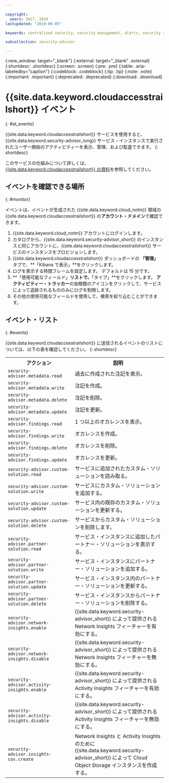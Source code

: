 ```yaml
---

copyright:
  years: 2017, 2019
lastupdated: "2019-06-05"

keywords: centralized security, security management, alerts, security risk, insights, threat detection

subcollection: security-advisor

---
```


{:new_window: target="_blank"}
{:external: target="_blank" .external}
{:shortdesc: .shortdesc}
{:screen: .screen}
{:pre: .pre}
{:table: .aria-labeledby="caption"}
{:codeblock: .codeblock}
{:tip: .tip}
{:note: .note}
{:important: .important}
{:deprecated: .deprecated}
{:download: .download}



# {{site.data.keyword.cloudaccesstrailshort}} イベント
{: #at_events}

{{site.data.keyword.cloudaccesstrailshort}} サービスを使用すると、{{site.data.keyword.security-advisor_long}} サービス・インスタンスで実行されたユーザー開始のアクティビティーを表示、管理、および監査できます。
{: shortdesc}






このサービスの仕組みについて詳しくは、[{{site.data.keyword.cloudaccesstrailshort}} の資料](/docs/services/cloud-activity-tracker?topic=cloud-activity-tracker-getting-started#getting-started)を参照してください。



## イベントを確認できる場所
{: #monitor}

イベントは、イベントが生成された {{site.data.keyword.cloud_notm}} 領域の {{site.data.keyword.cloudaccesstrailshort}} の**アカウント・ドメイン**で確認できます。

1. {{site.data.keyword.cloud_notm}} アカウントにログインします。
2. カタログから、{{site.data.keyword.security-advisor_short}} のインスタンスと同じアカウントに、{{site.data.keyword.cloudaccesstrailshort}} サービスのインスタンスをプロビジョンします。
3. {{site.data.keyword.cloudaccesstrailshort}} ダッシュボードの **「管理」** タブで、**「Kibana で表示」**をクリックします。
4. ログを表示する時間フレームを設定します。 デフォルトは 15 分です。
5. **「使用可能なフィールド」**リストで、**「タイプ」**をクリックします。 **アクティビティー・トラッカー**の虫眼鏡のアイコンをクリックして、サービスによって追跡されるもののみにログを制限します。
6. その他の使用可能なフィールドを使用して、検索を絞り込むことができます。



## イベント・リスト
{: #events}

{{site.data.keyword.cloudaccesstrailshort}} に送信されるイベントのリストについては、以下の表を確認してください。
{: shortdesc}

<table>
  <tr>
    <th>アクション</th>
    <th>説明</th>
  </tr>
  <tr>
    <td><code>security-advisor.metadata.read</code></td>
    <td>過去に作成された注記を表示。</td>
  </tr>
  <tr>
    <td><code>security-advisor.metadata.write</code></td>
    <td>注記を作成。</td>
  </tr>
  <tr>
    <td><code>security-advisor.metadata.delete</code></td>
    <td>注記を削除。</td>
  </tr>
  <tr>
    <td><code>security-advisor.metadata.update</code></td>
    <td>注記を更新。</td>
  </tr>
  <tr>
    <td><code>security-advisor.findings.read</code></td>
    <td>1 つ以上のオカレンスを表示。</td>
  </tr>
  <tr>
    <td><code>security-advisor.findings.write</code></td>
    <td>オカレンスを作成。</td>
  </tr>
  <tr>
    <td><code>security-advisor.findings.delete</code></td>
    <td>オカレンスを削除。</td>
  </tr>
  <tr>
    <td><code>security-advisor.findings.update</code></td>
    <td>オカレンスを更新。</td>
  </tr>
  <tr>
    <td><code>security-advisor.custom-solution.read</code></td>
    <td>サービスに追加されたカスタム・ソリューションを読み取る。</td>
  </tr>
  <tr>
    <td><code>security-advisor.custom-solution.write</code></td>
    <td>サービスにカスタム・ソリューションを追加する。</td>
  </tr>
  <tr>
    <td><code>security-advisor.custom-solution.update</code></td>
    <td>サービス内の既存のカスタム・ソリューションを更新する。</td>
  </tr>
  <tr>
    <td><code>security-advisor.custom-solution.delete</code></td>
    <td>サービスからカスタム・ソリューションを削除します。</td>
  </tr>
  <tr>
    <td><code>security-advisor.partner-solution.read</code></td>
    <td>サービス・インスタンスに追加したパートナー・ソリューションを表示する。</td>
  </tr>
  <tr>
    <td><code>security-advisor.partner-solution.write</code></td>
    <td>サービス・インスタンスにパートナー・ソリューションを追加する。</td>
  </tr>
  <tr>
    <td><code>security-advisor.partner-solution.update</code></td>
    <td>サービス・インスタンス内のパートナー・ソリューションを更新する。</td>
  </tr>
  <tr>
    <td><code>security-advisor.partner-solution.delete</code></td>
    <td>サービス・インスタンスからパートナー・ソリューションを削除する。</td>
  </tr>
  <tr>
    <td><code>security-advisor.network-insights.enable</code></td>
    <td>{{site.data.keyword.security-advisor_short}} によって提供される Network Insights フィーチャーを有効にする。</td>
  </tr>
  <tr>
    <td><code>security-advisor.network-insights.disable</code></td>
    <td>{{site.data.keyword.security-advisor_short}} によって提供される Network Insights フィーチャーを無効にする。</td>
  </tr>
  <tr>
    <td><code>security-advisor.activity-insights.enable</code></td>
    <td>{{site.data.keyword.security-advisor_short}} によって提供される Activity Insights フィーチャーを有効にする。</td>
  </tr>
  <tr>
    <td><code>security-advisor.activity-insights.disable</code></td>
    <td>{{site.data.keyword.security-advisor_short}} によって提供される Activity Insights フィーチャーを無効にする。</td>
  </tr>
  <tr>
    <td><code>security-advisor.insights-cos.create</code></td>
    <td>Network Insights と Activity Insights のために {{site.data.keyword.security-advisor_short}} によって Cloud Object Storage インスタンスを作成する。</td>
  </tr>
</table>
